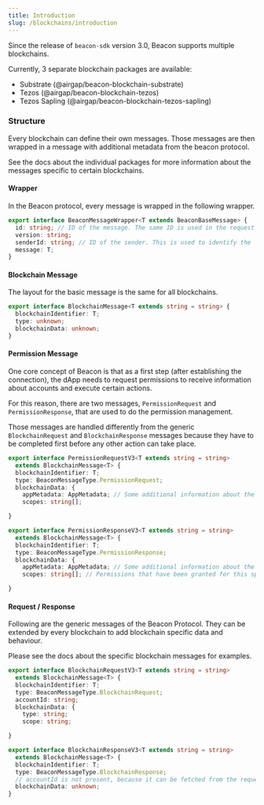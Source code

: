 ```yaml
---
title: Introduction
slug: /blockchains/introduction
---
```


Since the release of `beacon-sdk` version 3.0, Beacon supports multiple blockchains.

Currently, 3 separate blockchain packages are available:

- Substrate (@airgap/beacon-blockchain-substrate)
- Tezos (@airgap/beacon-blockchain-tezos)
- Tezos Sapling (@airgap/beacon-blockchain-tezos-sapling)

### Structure

Every blockchain can define their own messages. Those messages are then wrapped in a message with additional metadata from the beacon protocol.

See the docs about the individual packages for more information about the messages specific to certain blockchains.

#### Wrapper

In the Beacon protocol, every message is wrapped in the following wrapper.

```ts
export interface BeaconMessageWrapper<T extends BeaconBaseMessage> {
  id: string; // ID of the message. The same ID is used in the request and response
  version: string;
  senderId: string; // ID of the sender. This is used to identify the
  message: T;
}
```

#### Blockchain Message

The layout for the basic message is the same for all blockchains.

```ts
export interface BlockchainMessage<T extends string = string> {
  blockchainIdentifier: T;
  type: unknown;
  blockchainData: unknown;
}
```

#### Permission Message

One core concept of Beacon is that as a first step (after establishing the connection), the dApp needs to request permissions to receive information about accounts and execute certain actions.

For this reason, there are two messages, `PermissionRequest` and `PermissionResponse`, that are used to do the permission management.

Those messages are handled differently from the generic `BlockchainRequest` and `BlockchainResponse` messages because they have to be completed first before any other action can take place.

```ts
export interface PermissionRequestV3<T extends string = string>
  extends BlockchainMessage<T> {
  blockchainIdentifier: T;
  type: BeaconMessageType.PermissionRequest;
  blockchainData: {
    appMetadata: AppMetadata; // Some additional information about the dApp
    scopes: string[];

}
```

```ts
export interface PermissionResponseV3<T extends string = string>
  extends BlockchainMessage<T> {
  blockchainIdentifier: T;
  type: BeaconMessageType.PermissionResponse;
  blockchainData: {
    appMetadata: AppMetadata; // Some additional information about the Wallet
    scopes: string[]; // Permissions that have been granted for this specific address / account

}
```

#### Request / Response

Following are the generic messages of the Beacon Protocol. They can be extended by every blockchain to add blockchain specific data and behaviour.

Please see the docs about the specific blockchain messages for examples.

```ts
export interface BlockchainRequestV3<T extends string = string>
  extends BlockchainMessage<T> {
  blockchainIdentifier: T;
  type: BeaconMessageType.BlockchainRequest;
  accountId: string;
  blockchainData: {
    type: string;
    scope: string;

}
```

```ts
export interface BlockchainResponseV3<T extends string = string>
  extends BlockchainMessage<T> {
  blockchainIdentifier: T;
  type: BeaconMessageType.BlockchainResponse;
  // accountId is not present, because it can be fetched from the request
  blockchainData: unknown;
}
```
